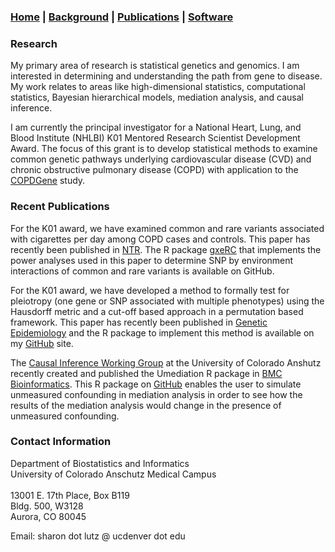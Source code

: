 ### [Home](https://SharonLutz.github.io) | [Background](https://SharonLutz.github.io/background) | [Publications](https://SharonLutz.github.io/publications) | [Software](https://SharonLutz.github.io/software)

### Research    
My primary area of research is statistical genetics and genomics. I am interested in determining and understanding the path from gene to disease. My work relates to areas like high-dimensional statistics, computational statistics, Bayesian hierarchical models, mediation analysis, and causal inference.

I am currently the principal investigator for a National Heart, Lung, and Blood Institute (NHLBI) K01 Mentored Research Scientist Development Award. The focus of this grant is to develop statistical methods to examine common genetic pathways underlying cardiovascular disease (CVD) and chronic obstructive pulmonary disease (COPD) with application to the [COPDGene](http://www.copdgene.org) study. 

### Recent Publications
For the K01 award, we have examined common and rare variants associated with cigarettes per day among COPD cases and controls. This paper has recently been published in [NTR](https://academic.oup.com/ntr/advance-article-abstract/doi/10.1093/ntr/nty095/4996129). The R package [gxeRC](https://github.com/SharonLutz/gxeRC) that implements the power analyses used in this paper to determine SNP by environment interactions of common and rare variants is available on GitHub.

For the K01 award, we have developed a method to formally test for pleiotropy (one gene or SNP associated with multiple phenotypes) using the Hausdorff metric and a cut-off based approach in a permutation based framework. This paper has recently been published in [Genetic Epidemiology](http://onlinelibrary.wiley.com/doi/10.1002/gepi.22011/abstract) and the R package to implement this method is available on my [GitHub](https://github.com/SharonLutz/pleiotropy) site.

The [Causal Inference Working Group](http://www.ucdenver.edu/academics/colleges/PublicHealth/Academics/departments/Biostatistics/WorkingGroups/Pages/Causal-Inference-Working-Group.aspx) at the University of Colorado Anshutz recently created and published the Umediation R package in [BMC Bioinformatics](https://www.ncbi.nlm.nih.gov/pubmed/28724417). This R package on [GitHub](https://github.com/SharonLutz/Umediation) enables the user to simulate unmeasured confounding in mediation analysis in order to see how the results of the mediation analysis would change in the presence of unmeasured confounding.

### Contact Information  
Department of Biostatistics and Informatics	<br> 
University of Colorado Anschutz Medical Campus	<br> 			
13001 E. 17th Place, Box B119 <br> 
Bldg. 500, W3128 <br> 
Aurora, CO 80045 <br> 

Email: sharon dot lutz @ ucdenver dot edu
